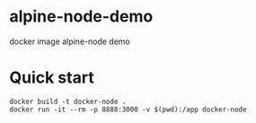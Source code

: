 # alpine-node-demo
docker image alpine-node demo

# Quick start
```
docker build -t docker-node .
docker run -it --rm -p 8888:3000 -v $(pwd):/app docker-node
```